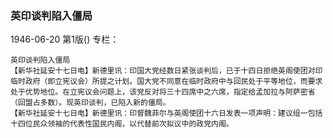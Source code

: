 ### 英印谈判陷入僵局

1946-06-20
第1版()
专栏：

    英印谈判陷入僵局
    【新华社延安十七日电】新德里讯：印国大党经数日紧张谈判后，已于十四日拒绝英阁使团对印临时政府（即立宪议会）所提之计划。国大党不同意在临时政府中与回民处于平等地位，而要求处于优势地位。在立宪议会问题上，该党反对将三十四席中之六席，指定给孟加拉与阿萨密省（回盟占多数）。现英印谈判，已陷入新的僵局。
    【新华社延安十七日电】新德里讯：印督魏菲尔与英阁使团十六日发表一项声明：建议组一包括十四位民众领袖的代表性国民内阁，以代替前次拟议中的政党内阁。
